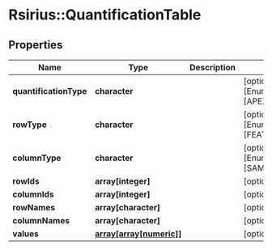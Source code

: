 # Rsirius::QuantificationTable


## Properties
Name | Type | Description | Notes
------------ | ------------- | ------------- | -------------
**quantificationType** | **character** |  | [optional] [Enum: [APEX_HEIGHT]] 
**rowType** | **character** |  | [optional] [Enum: [FEATURES]] 
**columnType** | **character** |  | [optional] [Enum: [SAMPLES]] 
**rowIds** | **array[integer]** |  | [optional] 
**columnIds** | **array[integer]** |  | [optional] 
**rowNames** | **array[character]** |  | [optional] 
**columnNames** | **array[character]** |  | [optional] 
**values** | [**array[array[numeric]]**](array.md) |  | [optional] 



